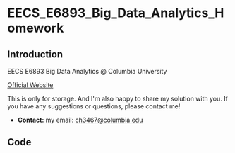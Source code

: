 # EECS_E6893_Big_Data_Analytics_Homework

## Introduction

EECS E6893 Big Data Analytics @ Columbia University

[Official Website](http://www.ee.columbia.edu/~cylin/course/bigdata/)

This is only for storage. And I'm also happy to share my solution with you.
If you have any suggestions or questions, please contact me!


 - **Contact:** my email: [ch3467@columbia.edu](ch3467@columbia.edu)

## Code

```

```


